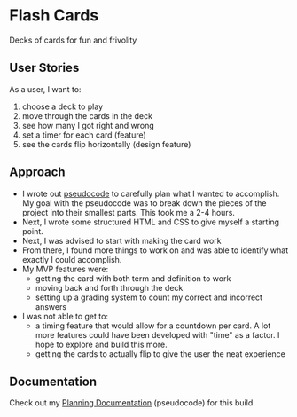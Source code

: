 # Flash Cards
Decks of cards for fun and frivolity

## User Stories
As a user, I want to:
    
1. choose a deck to play
2. move through the cards in the deck
3. see how many I got right and wrong
4. set a timer for each card (feature)
5. see the cards flip horizontally (design feature)

## Approach
- I wrote out [pseudocode](planning.md) to carefully plan what I wanted to accomplish. My goal with the pseudocode was to break down the pieces of the project into their smallest parts. This took me a 2-4 hours.
- Next, I wrote some structured HTML and CSS to give myself a starting point.
- Next, I was advised to start with making the card work
- From there, I found more things to work on and was able to identify what exactly I could accomplish.
- My MVP features were:
    - getting the card with both term and definition to work
    - moving back and forth through the deck
    - setting up a grading system to count my correct and incorrect answers
- I was not able to get to:
    - a timing feature that would allow for a countdown per card. A lot more features could have been developed with "time" as a factor. I hope to explore and build this more.
    - getting the cards to actually flip to give the user the neat experience

## Documentation
Check out my [Planning Documentation](planning.md) (pseudocode) for this build.
